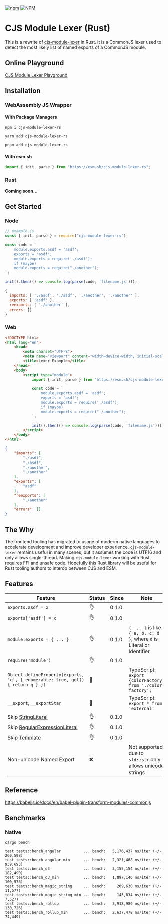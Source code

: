 [![npm](https://img.shields.io/npm/v/cjs-module-lexer-rs)](https://www.npmjs.com/package/cjs-module-lexer-rs) ![NPM](https://img.shields.io/npm/l/cjs-module-lexer-rs) 

# CJS Module Lexer (Rust)

This is a rewrite of [cjs-module-lexer](https://github.com/nodejs/cjs-module-lexer) in Rust. It is a CommonJS lexer used to detect the most likely list of named exports of a CommonJS module.

## Online Playground

[CJS Module Lexer Playground](https://cjs-module-lexer-playground.vercel.app?code=bW9kdWxlLmV4cG9ydHMuYXNkZiA9ICdhc2RmJzsKZXhwb3J0cyA9ICdhc2RmJzsKbW9kdWxlLmV4cG9ydHMgPSByZXF1aXJlKCcuL2FzZGYnKTsKaWYgKG1heWJlKQogIG1vZHVsZS5leHBvcnRzID0gcmVxdWlyZSgiLi9hbm90aGVyIik7&parser=cjs-module-lexer-rs)

## Installation

### WebAssembly JS Wrapper

#### With Package Managers

```
npm i cjs-module-lexer-rs
```

```
yarn add cjs-module-lexer-rs
```

```
pnpm add cjs-module-lexer-rs
```

#### With esm.sh

```js
import { init, parse } from "https://esm.sh/cjs-module-lexer-rs";
```

### Rust

**Coming soon...**

## Get Started

### Node

```js
// example.js
const { init, parse } = require("cjs-module-lexer-rs");

const code = `
    module.exports.asdf = 'asdf';
    exports = 'asdf';
    module.exports = require('./asdf');
    if (maybe)
    module.exports = require("./another");
`;

init().then(() => console.log(parse(code, 'filename.js')));
```

```js
{
  imports: [ './asdf', './asdf', './another', './another' ],
  exports: [ 'asdf' ],
  reexports: [ './another' ],
  errors: []
}
```

### Web

```html
<!DOCTYPE html>
<html lang="en">
    <head>
        <meta charset="UTF-8">
        <meta name="viewport" content="width=device-width, initial-scale=1.0">
        <title>Lexer Example</title>
    </head>
    <body>
        <script type="module">
            import { init, parse } from "https://esm.sh/cjs-module-lexer-rs";

            const code = `
                module.exports.asdf = 'asdf';
                exports = 'asdf';
                module.exports = require('./asdf');
                if (maybe)
                module.exports = require("./another");
            `;

            init().then(() => console.log(parse(code, 'filename.js')));
        </script>
    </body>
</html>
```

```json
{
    "imports": [
        "./asdf",
        "./asdf",
        "./another",
        "./another"
    ],
    "exports": [
        "asdf"
    ],
    "reexports": [
        "./another"
    ],
    "errors": []
}
```


## The Why
The frontend tooling has migrated to usage of moderm native languages to accelerate development and improve developer experience.  `cjs-module-lexer` remains useful in many scenes, but it assumes the code is UTF16 and only allows single-thread. Making `cjs-module-lexer` working with Rust requires FFI and unsafe code. Hopefully this Rust library will be useful for Rust tooling authors to interop between CJS and ESM.

## Features

| Feature | Status | Since  | Note |
|---|---|---|---|
| `exports.asdf = x` | 👌 | 0.1.0 |
| `exports['asdf'] = x` | 👌 | 0.1.0 |
| `module.exports = { ... }` | 👌  |  0.1.0 | `{ ... }` is like `{ a, b, c: d }`, where `d` is Literal or Identifier |
| `require('module')` | 👌  |  0.1.0 | 
| `Object.defineProperty(exports, 'q', { enumerable: true, get() { return q } })` | 👷  | |  TypeScript: `export {colorFactory} from './color-factory';`
| `__export`, `__exportStar` | 👷 | | TypeScript: `export * from 'external'` |
| Skip [StringLiteral](https://tc39.es/ecma262/#prod-StringLiteral) | 👌   | 0.1.0  |
| Skip [RegularExpressionLiteral](https://tc39.es/ecma262/#sec-literals-regular-expression-literals) | 👌 | 0.1.0
| Skip [Template](https://tc39.es/ecma262/#prod-Template) | 👌 | 0.1.0
| Non-unicode Named Export | ❌ |  | Not supported due to `std::str` only allows unicode strings

## Reference

https://babeljs.io/docs/en/babel-plugin-transform-modules-commonjs


## Benchmarks

### Native 

```
cargo bench

test tests::bench_angular          ... bench:   5,176,437 ns/iter (+/- 260,598)
test tests::bench_angular_min      ... bench:   2,321,468 ns/iter (+/- 939,693)
test tests::bench_d3               ... bench:   3,155,154 ns/iter (+/- 182,490)
test tests::bench_d3_min           ... bench:   1,897,146 ns/iter (+/- 100,576)
test tests::bench_magic_string     ... bench:     209,630 ns/iter (+/- 11,577)
test tests::bench_magic_string_min ... bench:     145,834 ns/iter (+/- 7,527)
test tests::bench_rollup           ... bench:   3,918,989 ns/iter (+/- 130,726)
test tests::bench_rollup_min       ... bench:   2,637,478 ns/iter (+/- 74,449)
```
